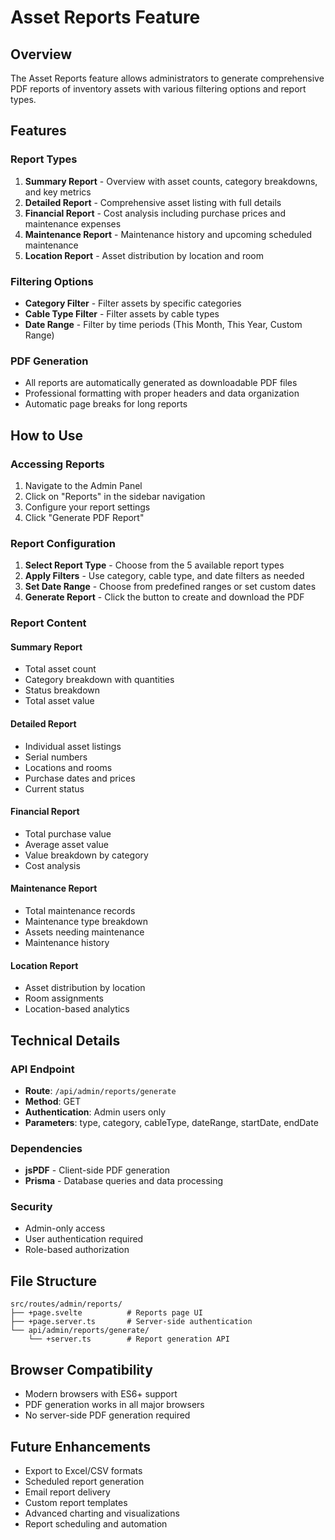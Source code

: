 # Asset Reports Feature

## Overview
The Asset Reports feature allows administrators to generate comprehensive PDF reports of inventory assets with various filtering options and report types.

## Features

### Report Types
1. **Summary Report** - Overview with asset counts, category breakdowns, and key metrics
2. **Detailed Report** - Comprehensive asset listing with full details
3. **Financial Report** - Cost analysis including purchase prices and maintenance expenses
4. **Maintenance Report** - Maintenance history and upcoming scheduled maintenance
5. **Location Report** - Asset distribution by location and room

### Filtering Options
- **Category Filter** - Filter assets by specific categories
- **Cable Type Filter** - Filter assets by cable types
- **Date Range** - Filter by time periods (This Month, This Year, Custom Range)

### PDF Generation
- All reports are automatically generated as downloadable PDF files
- Professional formatting with proper headers and data organization
- Automatic page breaks for long reports

## How to Use

### Accessing Reports
1. Navigate to the Admin Panel
2. Click on "Reports" in the sidebar navigation
3. Configure your report settings
4. Click "Generate PDF Report"

### Report Configuration
1. **Select Report Type** - Choose from the 5 available report types
2. **Apply Filters** - Use category, cable type, and date filters as needed
3. **Set Date Range** - Choose from predefined ranges or set custom dates
4. **Generate Report** - Click the button to create and download the PDF

### Report Content

#### Summary Report
- Total asset count
- Category breakdown with quantities
- Status breakdown
- Total asset value

#### Detailed Report
- Individual asset listings
- Serial numbers
- Locations and rooms
- Purchase dates and prices
- Current status

#### Financial Report
- Total purchase value
- Average asset value
- Value breakdown by category
- Cost analysis

#### Maintenance Report
- Total maintenance records
- Maintenance type breakdown
- Assets needing maintenance
- Maintenance history

#### Location Report
- Asset distribution by location
- Room assignments
- Location-based analytics

## Technical Details

### API Endpoint
- **Route**: `/api/admin/reports/generate`
- **Method**: GET
- **Authentication**: Admin users only
- **Parameters**: type, category, cableType, dateRange, startDate, endDate

### Dependencies
- **jsPDF** - Client-side PDF generation
- **Prisma** - Database queries and data processing

### Security
- Admin-only access
- User authentication required
- Role-based authorization

## File Structure
```
src/routes/admin/reports/
├── +page.svelte          # Reports page UI
├── +page.server.ts       # Server-side authentication
└── api/admin/reports/generate/
    └── +server.ts        # Report generation API
```

## Browser Compatibility
- Modern browsers with ES6+ support
- PDF generation works in all major browsers
- No server-side PDF generation required

## Future Enhancements
- Export to Excel/CSV formats
- Scheduled report generation
- Email report delivery
- Custom report templates
- Advanced charting and visualizations
- Report scheduling and automation
